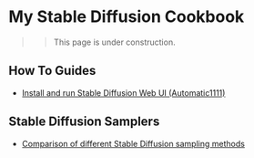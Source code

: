 # My Stable Diffusion Cookbook


>> This page is under construction.
 
 ## How To Guides
 - [Install and run Stable Diffusion Web UI (Automatic1111) ](sd-installation-guide.md)


  ## Stable Diffusion Samplers
 - [Comparison of different Stable Diffusion sampling methods](sampler-comparison.md)


